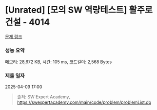 # [Unrated] [모의 SW 역량테스트] 활주로 건설 - 4014 

[문제 링크](https://swexpertacademy.com/main/code/problem/problemDetail.do?contestProbId=AWIeW7FakkUDFAVH) 

### 성능 요약

메모리: 28,672 KB, 시간: 105 ms, 코드길이: 2,568 Bytes

### 제출 일자

2025-04-09 17:00



> 출처: SW Expert Academy, https://swexpertacademy.com/main/code/problem/problemList.do
